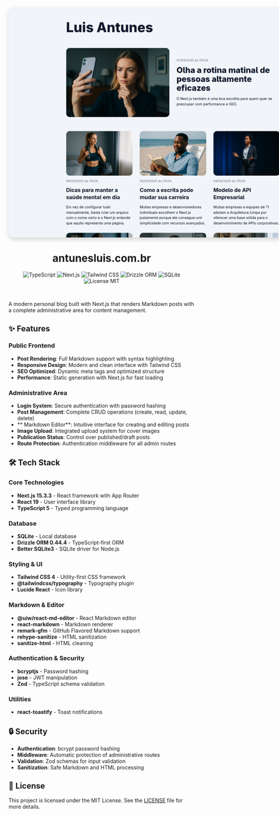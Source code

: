 <div align="center">
  <a href="https://antunesluis.com.br">
    <picture>
      <source media="(prefers-color-scheme: dark)" srcset="public/images/home.png">
      <img alt="Blog Markdown Project Cover" src="public/images/home.png" style="border-radius: 15px; box-shadow: 0 6px 12px rgba(0, 0, 0, 0.15); max-width: 900px; height: auto; display: block; margin: 0 auto;">
    </picture>
  </a>
  <h1 align="center">
    antunesluis.com.br
  </h1>

  <p align="center">
    <img src="https://img.shields.io/badge/TypeScript-3178C6?style=for-the-badge&logo=typescript&logoColor=white" alt="TypeScript" />
    <img src="https://img.shields.io/badge/Next.js-000000?style=for-the-badge&logo=nextdotjs&logoColor=white" alt="Next.js" />
    <img src="https://img.shields.io/badge/Tailwind_CSS-38B2AC?style=for-the-badge&logo=tailwind-css&logoColor=white" alt="Tailwind CSS" />
    <img src="https://img.shields.io/badge/Drizzle_ORM-C5F74F?style=for-the-badge&logo=drizzle&logoColor=black" alt="Drizzle ORM" />
    <img src="https://img.shields.io/badge/SQLite-003B57?style=for-the-badge&logo=sqlite&logoColor=white" alt="SQLite" />
    <img src="https://img.shields.io/badge/license-MIT-blue.svg?style=for-the-badge" alt="License MIT" />
  </p>
</div>

<br />

A modern personal blog built with Next.js that renders Markdown posts with a
complete administrative area for content management.

## ✨ Features

### Public Frontend

- **Post Rendering**: Full Markdown support with syntax highlighting
- **Responsive Design**: Modern and clean interface with Tailwind CSS
- **SEO Optimized**: Dynamic meta tags and optimized structure
- **Performance**: Static generation with Next.js for fast loading

### Administrative Area

- **Login System**: Secure authentication with password hashing
- **Post Management**: Complete CRUD operations (create, read, update, delete)
- ** Markdown Editor**: Intuitive interface for creating and editing posts
- **Image Upload**: Integrated upload system for cover images
- **Publication Status**: Control over published/draft posts
- **Route Protection**: Authentication middleware for all admin routes

## 🛠️ Tech Stack

### Core Technologies

- **Next.js 15.3.3** - React framework with App Router
- **React 19** - User interface library
- **TypeScript 5** - Typed programming language

### Database

- **SQLite** - Local database
- **Drizzle ORM 0.44.4** - TypeScript-first ORM
- **Better SQLite3** - SQLite driver for Node.js

### Styling & UI

- **Tailwind CSS 4** - Utility-first CSS framework
- **@tailwindcss/typography** - Typography plugin
- **Lucide React** - Icon library

### Markdown & Editor

- **@uiw/react-md-editor** - React Markdown editor
- **react-markdown** - Markdown renderer
- **remark-gfm** - GitHub Flavored Markdown support
- **rehype-sanitize** - HTML sanitization
- **sanitize-html** - HTML cleaning

### Authentication & Security

- **bcryptjs** - Password hashing
- **jose** - JWT manipulation
- **Zod** - TypeScript schema validation

### Utilities

- **react-toastify** - Toast notifications

## 🔒 Security

- **Authentication**: bcrypt password hashing
- **Middleware**: Automatic protection of administrative routes
- **Validation**: Zod schemas for input validation
- **Sanitization**: Safe Markdown and HTML processing

## 📄 License

This project is licensed under the MIT License. See the [LICENSE](LICENSE) file
for more details.
